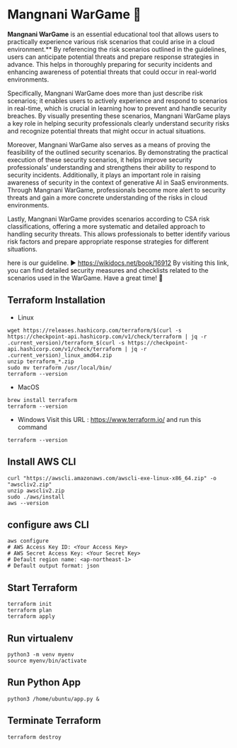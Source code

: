 # Mangnani WarGame 🐴
**Mangnani WarGame** is an essential educational tool that allows users to practically experience various risk scenarios that could arise in a cloud environment.**
By referencing the risk scenarios outlined in the guidelines, users can anticipate potential threats and prepare response strategies in advance. This helps in thoroughly preparing for security incidents and enhancing awareness of potential threats that could occur in real-world environments.

Specifically, Mangnani WarGame does more than just describe risk scenarios; it enables users to actively experience and respond to scenarios in real-time, which is crucial in learning how to prevent and handle security breaches. By visually presenting these scenarios, Mangnani WarGame plays a key role in helping security professionals clearly understand security risks and recognize potential threats that might occur in actual situations.

Moreover, Mangnani WarGame also serves as a means of proving the feasibility of the outlined security scenarios. By demonstrating the practical execution of these security scenarios, it helps improve security professionals’ understanding and strengthens their ability to respond to security incidents. Additionally, it plays an important role in raising awareness of security in the context of generative AI in SaaS environments. Through Mangnani WarGame, professionals become more alert to security threats and gain a more concrete understanding of the risks in cloud environments.

Lastly, Mangnani WarGame provides scenarios according to CSA risk classifications, offering a more systematic and detailed approach to handling security threats. This allows professionals to better identify various risk factors and prepare appropriate response strategies for different situations.

here is our guideline. 
▶️ https://wikidocs.net/book/16912
By visiting this link, you can find detailed security measures and checklists related to the scenarios used in the WarGame. Have a great time! 🤩


## Terraform Installation
- Linux
```
wget https://releases.hashicorp.com/terraform/$(curl -s https://checkpoint-api.hashicorp.com/v1/check/terraform | jq -r .current_version)/terraform_$(curl -s https://checkpoint-api.hashicorp.com/v1/check/terraform | jq -r .current_version)_linux_amd64.zip
unzip terraform_*.zip
sudo mv terraform /usr/local/bin/
terraform --version
```
- MacOS
```
brew install terraform
terraform --version
```

- Windows
Visit this URL : https://www.terraform.io/
and run this command
```
terraform --version

```
## Install AWS CLI
```
curl "https://awscli.amazonaws.com/awscli-exe-linux-x86_64.zip" -o "awscliv2.zip"
unzip awscliv2.zip
sudo ./aws/install
aws --version
```
## configure aws CLI
```
aws configure
# AWS Access Key ID: <Your Access Key>
# AWS Secret Access Key: <Your Secret Key>
# Default region name: <ap-northeast-1>
# Default output format: json

```

## Start Terraform
```
terraform init
terraform plan
terraform apply
```

## Run virtualenv
```
python3 -m venv myenv
source myenv/bin/activate
```

## Run Python App
```
python3 /home/ubuntu/app.py &
```


## Terminate Terraform
```
terraform destroy
```






